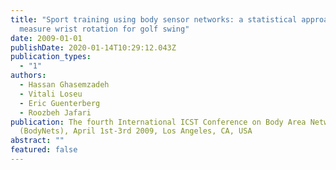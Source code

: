 ```yaml
---
title: "Sport training using body sensor networks: a statistical approach to
  measure wrist rotation for golf swing"
date: 2009-01-01
publishDate: 2020-01-14T10:29:12.043Z
publication_types:
  - "1"
authors:
  - Hassan Ghasemzadeh
  - Vitali Loseu
  - Eric Guenterberg
  - Roozbeh Jafari
publication: The fourth International ICST Conference on Body Area Networks
  (BodyNets), April 1st-3rd 2009, Los Angeles, CA, USA
abstract: ""
featured: false
---
```

